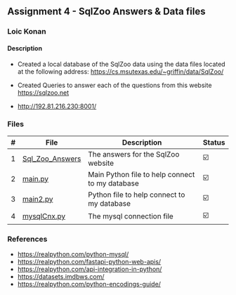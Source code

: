 ## Assignment 4 - SqlZoo Answers & Data files

### Loic Konan

#### Description

- Created a local database of the SqlZoo data using the data files located at the following address: <https://cs.msutexas.edu/~griffin/data/SqlZoo/>
- Created Queries to answer each of the questions from this website <https://sqlzoo.net>

- <http://192.81.216.230:8001/>
 
### Files

|   #   | File                               | Description                                     | Status                  |
| :---: | ---------------------------------- | ----------------------------------------------- | ----------------------- |
|   1   | [Sql_Zoo_Answers](Sql_Zoo_Answers) | The answers for the SqlZoo website              | :ballot_box_with_check: |
|   2   | [main.py](main.py)                 | Main Python file to help connect to my database | :ballot_box_with_check: |
|   3   | [main2.py](main2.py)               | Python file to help connect to my database      | :ballot_box_with_check: |
|   4   | [mysqlCnx.py](mysqlCnx.py)         | The mysql connection file                       | :ballot_box_with_check: |

### References

- <https://realpython.com/python-mysql/>
- <https://realpython.com/fastapi-python-web-apis/>
- <https://realpython.com/api-integration-in-python/>
- <https://datasets.imdbws.com/>
- <https://realpython.com/python-encodings-guide/>